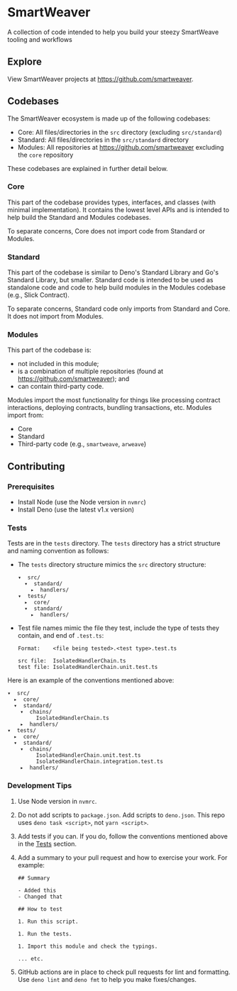 # SmartWeaver

A collection of code intended to help you build your steezy SmartWeave tooling and workflows

## Explore

View SmartWeaver projects at https://github.com/smartweaver.

## Codebases

The SmartWeaver ecosystem is made up of the following codebases:

- Core: All files/directories in the `src` directory (excluding `src/standard`)
- Standard: All files/directories in the `src/standard` directory
- Modules: All repositories at https://github.com/smartweaver excluding the `core` repository

These codebases are explained in further detail below.

### Core

This part of the codebase provides types, interfaces, and classes (with minimal implementation). It contains the lowest level APIs and is intended to help build the Standard and Modules codebases.

To separate concerns, Core does not import code from Standard or Modules.

### Standard

This part of the codebase is similar to Deno's Standard Library and Go's Standard Library, but smaller. Standard code is intended to be used as standalone code and code to help build modules in the Modules codebase (e.g., Slick Contract).

To separate concerns, Standard code only imports from Standard and Core. It does not import from Modules.

### Modules

This part of the codebase is:

- not included in this module;
- is a combination of multiple repositories (found at https://github.com/smartweaver); and
- can contain third-party code.

Modules import the most functionality for things like processing contract interactions, deploying contracts, bundling transactions, etc. Modules import from:

- Core
- Standard
- Third-party code (e.g., `smartweave`, `arweave`)

## Contributing

### Prerequisites

- Install Node (use the Node version in `nvmrc`)
- Install Deno (use the latest v1.x version)

### Tests

Tests are in the `tests` directory. The `tests` directory has a strict structure and naming convention as follows:

- The `tests` directory structure mimics the `src` directory structure:

    ```text
    ▾  src/
      ▾  standard/
        ▸  handlers/
    ▾  tests/
      ▸  core/
      ▾  standard/
        ▸  handlers/
    ```

- Test file names mimic the file they test, include the type of tests they contain, and end of `.test.ts`:

    ```text
    Format:    <file being tested>.<test type>.test.ts

    src file:  IsolatedHandlerChain.ts
    test file: IsolatedHandlerChain.unit.test.ts
    ```

Here is an example of the conventions mentioned above:

```text
▾  src/
  ▸  core/
  ▾  standard/
    ▾  chains/
         IsolatedHandlerChain.ts
    ▸  handlers/
▾  tests/
  ▸  core/
  ▾  standard/
    ▾  chains/
         IsolatedHandlerChain.unit.test.ts
         IsolatedHandlerChain.integration.test.ts
    ▸  handlers/
```

### Development Tips

1. Use Node version in `nvmrc`.

1. Do not add scripts to `package.json`. Add scripts to `deno.json`. This repo uses `deno task <script>`, not `yarn <script>`.

1. Add tests if you can. If you do, follow the conventions mentioned above in the [Tests](#tests) section.

1. Add a summary to your pull request and how to exercise your work. For example:

    ```text
    ## Summary
    
    - Added this
    - Changed that

    ## How to test

    1. Run this script.

    1. Run the tests.

    1. Import this module and check the typings.

    ... etc.
    ```

1. GitHub actions are in place to check pull requests for lint and formatting. Use `deno lint` and `deno fmt` to help you make fixes/changes.